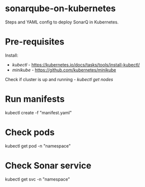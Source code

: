# sonarqube-on-kubernetes
Steps and YAML config to deploy SonarQ in Kubernetes.

# Pre-requisites
Install:
- *kubectl* - https://kubernetes.io/docs/tasks/tools/install-kubectl/
- *minikube* - https://github.com/kubernetes/minikube

Check if cluster is up and running - *kubectl get nodes*

# Run manifests

kubectl create -f "manifest.yaml"


# Check pods

 kubectl get pod -n "namespace"

# Check Sonar service

kubectl get svc -n "namespace"
